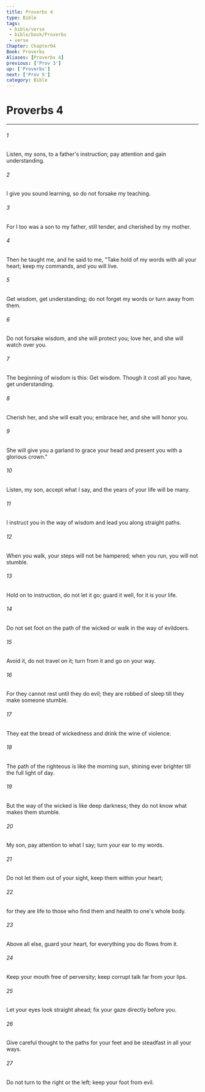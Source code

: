 ```yaml
---
title: Proverbs 4
type: Bible
tags:
 - bible/verse
 - bible/book/Proverbs
 - verse
Chapter: Chapter04
Book: Proverbs
Aliases: [Proverbs 4]
previous: ['Prov 3']
up: ['Proverbs']
next: ['Prov 5']
category: Bible
---
```

# Proverbs 4

***


###### 1 
Listen, my sons, to a father's instruction; pay attention and gain understanding. 

###### 2 
I give you sound learning, so do not forsake my teaching. 

###### 3 
For I too was a son to my father, still tender, and cherished by my mother. 

###### 4 
Then he taught me, and he said to me, "Take hold of my words with all your heart; keep my commands, and you will live. 

###### 5 
Get wisdom, get understanding; do not forget my words or turn away from them. 

###### 6 
Do not forsake wisdom, and she will protect you; love her, and she will watch over you. 

###### 7 
The beginning of wisdom is this: Get wisdom. Though it cost all you have, get understanding. 

###### 8 
Cherish her, and she will exalt you; embrace her, and she will honor you. 

###### 9 
She will give you a garland to grace your head and present you with a glorious crown." 

###### 10 
Listen, my son, accept what I say, and the years of your life will be many. 

###### 11 
I instruct you in the way of wisdom and lead you along straight paths. 

###### 12 
When you walk, your steps will not be hampered; when you run, you will not stumble. 

###### 13 
Hold on to instruction, do not let it go; guard it well, for it is your life. 

###### 14 
Do not set foot on the path of the wicked or walk in the way of evildoers. 

###### 15 
Avoid it, do not travel on it; turn from it and go on your way. 

###### 16 
For they cannot rest until they do evil; they are robbed of sleep till they make someone stumble. 

###### 17 
They eat the bread of wickedness and drink the wine of violence. 

###### 18 
The path of the righteous is like the morning sun, shining ever brighter till the full light of day. 

###### 19 
But the way of the wicked is like deep darkness; they do not know what makes them stumble. 

###### 20 
My son, pay attention to what I say; turn your ear to my words. 

###### 21 
Do not let them out of your sight, keep them within your heart; 

###### 22 
for they are life to those who find them and health to one's whole body. 

###### 23 
Above all else, guard your heart, for everything you do flows from it. 

###### 24 
Keep your mouth free of perversity; keep corrupt talk far from your lips. 

###### 25 
Let your eyes look straight ahead; fix your gaze directly before you. 

###### 26 
Give careful thought to the paths for your feet and be steadfast in all your ways. 

###### 27 
Do not turn to the right or the left; keep your foot from evil. 
